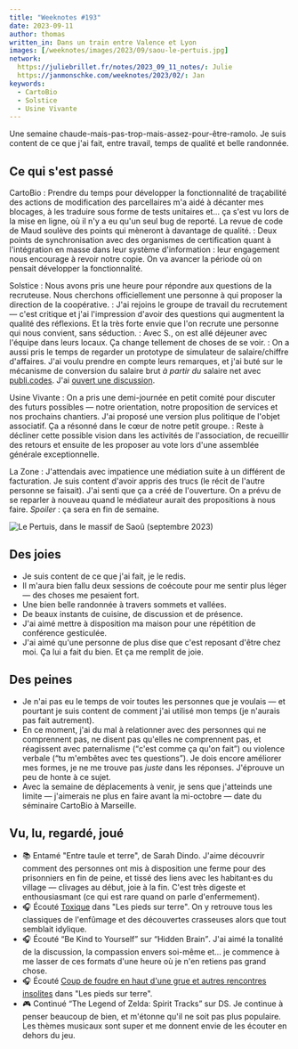 ```yaml
---
title: "Weeknotes #193"
date: 2023-09-11
author: thomas
written_in: Dans un train entre Valence et Lyon
images: [/weeknotes/images/2023/09/saou-le-pertuis.jpg]
network:
  https://juliebrillet.fr/notes/2023_09_11_notes/: Julie
  https://janmonschke.com/weeknotes/2023/02/: Jan
keywords:
  - CartoBio
  - Solstice
  - Usine Vivante
---
```


Une semaine chaude-mais-pas-trop-mais-assez-pour-être-ramolo. Je suis content de ce que j'ai fait, entre travail, temps de qualité et belle randonnée.

<!--more-->

## Ce qui s'est passé

CartoBio
: Prendre du temps pour développer la fonctionnalité de traçabilité des actions de modification des parcellaires m'a aidé à décanter mes blocages, à les traduire sous forme de tests unitaires et… ça s'est vu lors de la mise en ligne, où il n'y a eu qu'un seul bug de reporté. La revue de code de Maud soulève des points qui mèneront à davantage de qualité.
: Deux points de synchronisation avec des organismes de certification quant à l'intégration en masse dans leur système d'information : leur engagement nous encourage à revoir notre copie. On va avancer la période où on pensait développer la fonctionnalité.

Solstice
: Nous avons pris une heure pour répondre aux questions de la recruteuse. Nous cherchons officiellement une personne à qui proposer la direction de la coopérative.
: J'ai rejoins le groupe de travail du recrutement — c'est critique et j'ai l'impression d'avoir des questions qui augmentent la qualité des réflexions. Et la très forte envie que l'on recrute une personne qui nous convient, sans séduction.
: Avec S., on est allé déjeuner avec l'équipe dans leurs locaux. Ça change tellement de choses de se voir.
: On a aussi pris le temps de regarder un prototype de simulateur de salaire/chiffre d'affaires. J'ai voulu prendre en compte leurs remarques, et j'ai buté sur le mécanisme de conversion du salaire brut _à partir du_ salaire net avec [publi.codes](https://publi.codes). J'ai [ouvert une discussion](https://github.com/betagouv/publicodes/discussions/381).

Usine Vivante
: On a pris une demi-journée en petit comité pour discuter des futurs possibles — notre orientation, notre proposition de services et nos prochains chantiers. J'ai proposé une version plus politique de l'objet associatif. Ça a résonné dans le cœur de notre petit groupe.
: Reste à décliner cette possible vision dans les activités de l'association, de recueillir des retours et ensuite de les proposer au vote lors d'une assemblée générale exceptionnelle.

La Zone
: J'attendais avec impatience une médiation suite à un différent de facturation. Je suis content d'avoir appris des trucs (le récit de l'autre personne se faisait). J'ai senti que ça a créé de l'ouverture. On a prévu de se reparler à nouveau quand le médiateur aurait des propositions à nous faire. <i lang="en">Spoiler</i> : ça sera en fin de semaine.

![](/weeknotes/images/2023/09/saou-le-pertuis.jpg "Le Pertuis, dans le massif de Saoû (septembre 2023)")

## Des joies

- Je suis content de ce que j'ai fait, je le redis.
- Il m'aura bien fallu deux sessions de coécoute pour me sentir plus léger — des choses me pesaient fort.
- Une bien belle randonnée à travers sommets et vallées.
- De beaux instants de cuisine, de discussion et de présence.
- J'ai aimé mettre à disposition ma maison pour une répétition de conférence gesticulée.
- J'ai aimé qu'une personne de plus dise que c'est reposant d'être chez moi. Ça lui a fait du bien. Et ça me remplit de joie.

## Des peines

- Je n'ai pas eu le temps de voir toutes les personnes que je voulais — et pourtant je suis content de comment j'ai utilisé mon temps (je n'aurais pas fait autrement).
- En ce moment, j'ai du mal à relationner avec des personnes qui ne comprennent pas, ne disent pas qu'elles ne comprennent pas, et réagissent avec paternalisme (<q>c'est comme ça qu'on fait</q>) ou violence verbale (<q>tu m'embêtes avec tes questions</q>). Je dois encore améliorer mes formes, je ne me trouve pas _juste_ dans les réponses. J'éprouve un peu de honte à ce sujet.
- Avec la semaine de déplacements à venir, je sens que j'atteinds une limite — j'aimerais ne plus en faire avant la mi-octobre — date du séminaire CartoBio à Marseille.

## Vu, lu, regardé, joué

- 📚 Entamé "Entre taule et terre", de Sarah Dindo. J'aime découvrir comment des personnes ont mis à disposition une ferme pour des prisonniers en fin de peine, et tissé des liens avec les habitant·es du village — clivages au début, joie à la fin. C'est très digeste et enthousiasmant (ce qui est rare quand on parle d'enfermement).
- 🎧 Écouté [Toxique](https://www.radiofrance.fr/franceculture/podcasts/les-pieds-sur-terre/toxique-1662812) dans "Les pieds sur terre". On y retrouve tous les classiques de l'enfûmage et des découvertes crasseuses alors que tout semblait idylique.
- 🎧 Écouté <q lang="en">Be Kind to Yourself</q> sur <q lang="en">Hidden Brain</q>. J'ai aimé la tonalité de la discussion, la compassion envers soi-même et… je commence à me lasser de ces formats d'une heure où je n'en retiens pas grand chose.
- 🎧 Écouté [Coup de foudre en haut d'une grue et autres rencontres insolites](https://www.radiofrance.fr/franceculture/podcasts/les-pieds-sur-terre/coup-de-foudre-en-haut-d-une-grue-et-autres-rencontres-insolites-6014655) dans "Les pieds sur terre".
- 🎮 Continué <q lang="en">The Legend of Zelda: Spirit Tracks</q> sur DS. Je continue à penser beaucoup de bien, et m'étonne qu'il ne soit pas plus populaire. Les thèmes musicaux sont super et me donnent envie de les écouter en dehors du jeu.
